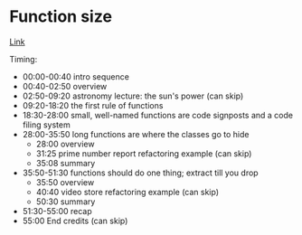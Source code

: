 # Function size

[Link](https://learning.oreilly.com/videos/clean-code/9780134661742/9780134661742-CODE_01_03_00)

Timing:

- 00:00-00:40 intro sequence
- 00:40-02:50 overview
- 02:50-09:20 astronomy lecture: the sun's power (can skip)
- 09:20-18:20 the first rule of functions
- 18:30-28:00 small, well-named functions are code signposts and a code filing system
- 28:00-35:50 long functions are where the classes go to hide
    - 28:00 overview
    - 31:25 prime number report refactoring example (can skip)
    - 35:08 summary
- 35:50-51:30 functions should do one thing; extract till you drop
    - 35:50 overview
    - 40:40 video store refactoring example (can skip)
    - 50:30 summary
- 51:30-55:00 recap
- 55:00 End credits (can skip)
